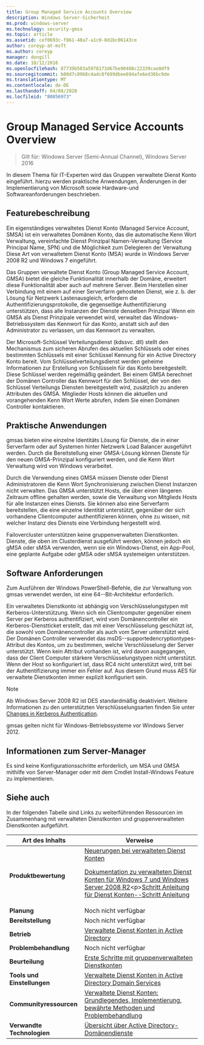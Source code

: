 ```yaml
---
title: Group Managed Service Accounts Overview
description: Windows Server-Sicherheit
ms.prod: windows-server
ms.technology: security-gmsa
ms.topic: article
ms.assetid: cef0693c-f861-48a7-a1c0-8d1bc06143ce
author: coreyp-at-msft
ms.author: coreyp
manager: dongill
ms.date: 10/12/2016
ms.openlocfilehash: 87739b503a5978173d67be90408c22339cae0df9
ms.sourcegitcommit: b00d7c8968c4adc8f699dbee694afe6ed36bc9de
ms.translationtype: MT
ms.contentlocale: de-DE
ms.lasthandoff: 04/08/2020
ms.locfileid: "80856973"
---
```

# <a name="group-managed-service-accounts-overview"></a>Group Managed Service Accounts Overview

>Gilt für: Windows Server (Semi-Annual Channel), Windows Server 2016

In diesem Thema für IT-Experten wird das Gruppen verwaltete Dienst Konto eingeführt. hierzu werden praktische Anwendungen, Änderungen in der Implementierung von Microsoft sowie Hardware-und Softwareanforderungen beschrieben.


## <a name="feature-description"></a><a name="BKMK_OVER"></a>Featurebeschreibung
Ein eigenständiges verwaltetes Dienst Konto (Managed Service Account, SMSA) ist ein verwaltetes Domänen Konto, das die automatische Kenn Wort Verwaltung, vereinfachte Dienst Prinzipal Namen-Verwaltung (Service Principal Name, SPN) und die Möglichkeit zum Delegieren der Verwaltung Diese Art von verwaltetem Dienst Konto (MSA) wurde in Windows Server 2008 R2 und Windows 7 eingeführt.

Das Gruppen verwaltete Dienst Konto (Group Managed Service Account, GMSA) bietet die gleiche Funktionalität innerhalb der Domäne, erweitert diese Funktionalität aber auch auf mehrere Server. Beim Herstellen einer Verbindung mit einem auf einer Serverfarm gehosteten Dienst, wie z. b. der Lösung für Netzwerk Lastenausgleich, erfordern die Authentifizierungsprotokolle, die gegenseitige Authentifizierung unterstützen, dass alle Instanzen der Dienste denselben Prinzipal Wenn ein GMSA als Dienst Prinzipale verwendet wird, verwaltet das Windows-Betriebssystem das Kennwort für das Konto, anstatt sich auf den Administrator zu verlassen, um das Kennwort zu verwalten.

Der Microsoft-Schlüssel Verteilungsdienst \(kdssvc. dll\) stellt den Mechanismus zum sicheren Abrufen des aktuellen Schlüssels oder eines bestimmten Schlüssels mit einer Schlüssel Kennung für ein Active Directory Konto bereit. Vom Schlüsselverteilungsdienst werden geheime Informationen zur Erstellung von Schlüsseln für das Konto bereitgestellt. Diese Schlüssel werden regelmäßig geändert. Bei einem GMSA berechnet der Domänen Controller das Kennwort für den Schlüssel, der von den Schlüssel Verteilungs Diensten bereitgestellt wird, zusätzlich zu anderen Attributen des GMSA.  Mitglieder Hosts können die aktuellen und vorangehenden Kenn Wort Werte abrufen, indem Sie einen Domänen Controller kontaktieren.

## <a name="practical-applications"></a><a name="BKMK_APP"></a>Praktische Anwendungen
gmsas bieten eine einzelne Identitäts Lösung für Dienste, die in einer Serverfarm oder auf Systemen hinter Netzwerk Load Balancer ausgeführt werden. Durch die Bereitstellung einer GMSA-Lösung können Dienste für den neuen GMSA-Prinzipal konfiguriert werden, und die Kenn Wort Verwaltung wird von Windows verarbeitet.

Durch die Verwendung eines GMSA müssen Dienste oder Dienst Administratoren die Kenn Wort Synchronisierung zwischen Dienst Instanzen nicht verwalten. Das GMSA unterstützt Hosts, die über einen längeren Zeitraum offline gehalten werden, sowie die Verwaltung von Mitglieds Hosts für alle Instanzen eines Diensts. Sie können also eine Serverfarm bereitstellen, die eine einzelne Identität unterstützt, gegenüber der sich vorhandene Clientcomputer authentifizieren können, ohne zu wissen, mit welcher Instanz des Diensts eine Verbindung hergestellt wird.

Failovercluster unterstützen keine gruppenverwalteten Dienstkonten. Dienste, die oben im Clusterdienst ausgeführt werden, können jedoch ein gMSA oder sMSA verwenden, wenn sie ein Windows-Dienst, ein App-Pool, eine geplante Aufgabe oder gMSA oder sMSA systemeigen unterstützen.

## <a name="software-requirements"></a><a name="BKMK_SOFT"></a>Software Anforderungen

Zum Ausführen der Windows PowerShell-Befehle, die zur Verwaltung von gmsas verwendet werden, ist eine 64-\-Bit-Architektur erforderlich.

Ein verwaltetes Dienstkonto ist abhängig von Verschlüsselungstypen mit Kerberos-Unterstützung. Wenn sich ein Clientcomputer gegenüber einem Server per Kerberos authentifiziert, wird vom Domänencontroller ein Kerberos-Dienstticket erstellt, das mit einer Verschlüsselung geschützt ist, die sowohl vom Domänencontroller als auch vom Server unterstützt wird. Der Domänen Controller verwendet das msDS-\-supportedencryptiontypes-Attribut des Kontos, um zu bestimmen, welche Verschlüsselung der Server unterstützt. Wenn kein Attribut vorhanden ist, wird davon ausgegangen, dass der Client Computer stärkere Verschlüsselungstypen nicht unterstützt. Wenn der Host so konfiguriert ist, dass RC4 nicht unterstützt wird, tritt bei der Authentifizierung immer ein Fehler auf. Aus diesem Grund muss AES für verwaltete Dienstkonten immer explizit konfiguriert sein.

> [!NOTE]
> Ab Windows Server 2008 R2 ist DES standardmäßig deaktiviert. Weitere Informationen zu den unterstützten Verschlüsselungsarten finden Sie unter [Changes in Kerberos Authentication](https://technet.microsoft.com/library/dd560670(WS.10).aspx).

gmsas gelten nicht für Windows-Betriebssysteme vor Windows Server 2012.

## <a name="server-manager-information"></a>Informationen zum Server-Manager
Es sind keine Konfigurationsschritte erforderlich, um MSA und GMSA mithilfe von Server-Manager oder mit dem Cmdlet Install\-Windows Feature zu implementieren.

## <a name="see-also"></a><a name="BKMK_LINKS"></a>Siehe auch
In der folgenden Tabelle sind Links zu weiterführenden Ressourcen im Zusammenhang mit verwalteten Dienstkonten und gruppenverwalteten Dienstkonten aufgeführt.

|Art des Inhalts|Verweise|
|--------|-------|
|**Produktbewertung**|[Neuerungen bei verwalteten Dienst Konten](what-s-new-for-managed-service-accounts.md)<p>[Dokumentation zu verwalteten Dienst Konten für Windows 7 und Windows Server 2008 R2](https://technet.microsoft.com/library/ff641731(v=ws.10).aspx)<p>[Schritt Anleitung für Dienst Konten\-\-Schritt Anleitung](https://technet.microsoft.com/library/dd548356(v=ws.10).aspx)|
|**Planung**|Noch nicht verfügbar|
|**Bereitstellung**|Noch nicht verfügbar|
|**Betrieb**|[Verwaltete Dienst Konten in Active Directory](https://technet.microsoft.com/library/dd378925(v=ws.10).aspx)|
|**Problembehandlung**|Noch nicht verfügbar|
|**Beurteilung**|[Erste Schritte mit gruppenverwalteten Dienstkonten](getting-started-with-group-managed-service-accounts.md)|
|**Tools und Einstellungen**|[Verwaltete Dienst Konten in Active Directory Domain Services](https://technet.microsoft.com/library/dd378925(v=WS.10).aspx)|
|**Communityressourcen**|[Verwaltete Dienst Konten: Grundlegendes, Implementierung, bewährte Methoden und Problembehandlung](https://blogs.technet.com/b/askds/archive/2009/09/10/managed-service-accounts-understanding-implementing-best-practices-and-troubleshooting.aspx)|
|**Verwandte Technologien**|[Übersicht über Active Directory-Domänendienste](active-directory-domain-services-overview.md)|


